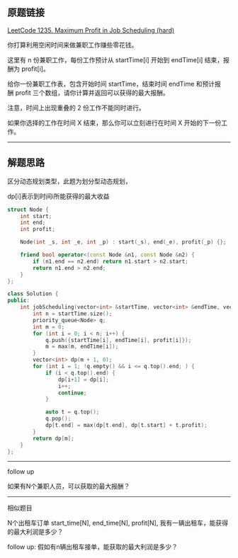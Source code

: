 ## 原题链接

[LeetCode 1235. Maximum Profit in Job Scheduling (hard)](https://leetcode-cn.com/problems/maximum-profit-in-job-scheduling/)

你打算利用空闲时间来做兼职工作赚些零花钱。

这里有 n 份兼职工作，每份工作预计从 startTime[i] 开始到 endTime[i] 结束，报酬为 profit[i]。

给你一份兼职工作表，包含开始时间 startTime，结束时间 endTime 和预计报酬 profit 三个数组，请你计算并返回可以获得的最大报酬。

注意，时间上出现重叠的 2 份工作不能同时进行。

如果你选择的工作在时间 X 结束，那么你可以立刻进行在时间 X 开始的下一份工作。

---

## 解题思路

区分动态规划类型，此题为划分型动态规划，

dp[i]表示到时间i所能获得的最大收益


```cpp
struct Node {
    int start;
    int end;
    int profit;

    Node(int _s, int _e, int _p) : start(_s), end(_e), profit(_p) {};

    friend bool operator<(const Node &n1, const Node &n2) {
        if (n1.end == n2.end) return n1.start > n2.start;
        return n1.end > n2.end;
    }
};

class Solution {
public:
    int jobScheduling(vector<int> &startTime, vector<int> &endTime, vector<int> &profit) {
        int n = startTime.size();
        priority_queue<Node> q;
        int m = 0;
        for (int i = 0; i < n; i++) {
            q.push({startTime[i], endTime[i], profit[i]});
            m = max(m, endTime[i]);
        }
        vector<int> dp(m + 1, 0);
        for (int i = 1; !q.empty() && i <= q.top().end; ) {
            if (i < q.top().end) {
                dp[i+1] = dp[i];
                i++;
                continue;
            }

            auto t = q.top();
            q.pop();
            dp[t.end] = max(dp[t.end], dp[t.start] + t.profit);
        }
        return dp[m];
    }
};
```

---

follow up

如果有N个兼职人员，可以获取的最大报酬？

---

相似题目

N个出租车订单 start_time[N], end_time[N], profit[N],
我有一辆出租车，能获得的最大利润是多少？

follow up: 假如有n辆出租车接单，能获取的最大利润是多少？

